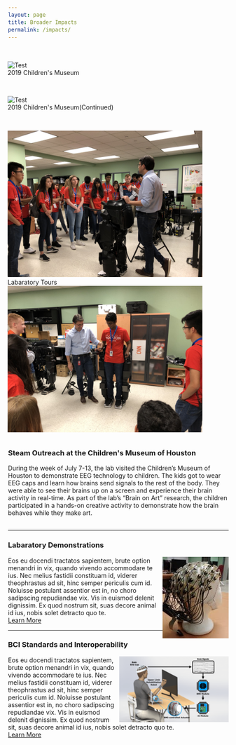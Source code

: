 ```yaml
---
layout: page
title: Broader Impacts
permalink: /impacts/
---
```

<html>
  <head>
    <style>
      .side-image{
        padding: 20px;
        float: right;
        width: 525px;
     }
    </style>
  </head>
<div class="side-image">

<figure>
<img src="/photos/Childrens_Museum_2.jpg" alt="Test" width="500" height="300" />
<figcaption>2019 Children's Museum</figcaption>
</figure>
<br>
<figure>
<img src="/photos/Childrens_Museum_1.jpg" alt="Test"  width="500" height="300" />
<figcaption>2019 Children's Museum(Continued)</figcaption>
</figure>
<br>
<figure>
<img src="/photos/lab_tour1.JPG" alt="Test"  width="500"  />
<figcaption> Labaratory Tours</figcaption>
<img src="/photos/lab_tour2.JPG" alt="Test"  width="500"  />

  </div>
<div class="section" align="left">
<hr>
<h3>Steam Outreach at the Children's Museum of Houston</h3>
During the week of July 7-13, the lab visited the Children’s Museum of Houston to demonstrate EEG technology to children. The kids got to wear EEG caps and learn how brains send signals to the rest of the body. They were able to see their brains up on a screen and experience their brain activity in real-time. As part of the lab’s “Brain on Art” research, the children participated in a hands-on creative activity to demonstrate how the brain behaves while they make art.
<br>
</div>
<br>
<div class="section">
<hr>
<h3>Labaratory Demonstrations</h3>
<img class="section" src="/photos/hardware.jpg" alt="Test" align="right"  />
Eos eu docendi tractatos sapientem, brute option menandri in vix, quando vivendo accommodare te ius. Nec melius fastidii constituam id, viderer theophrastus ad sit, hinc semper periculis cum id. Noluisse postulant assentior est in, no choro sadipscing repudiandae vix. Vis in euismod delenit dignissim. Ex quod nostrum sit, suas decore animal id ius, nobis solet detracto quo te.
<br>
<a href="https://neuroexo.org" class="button" >Learn More</a>
</div>
<div class="section">
<hr>
<h3>BCI Standards and Interoperability</h3>
<img class="section" src="/assets/newfigure.png" alt="Test" align="right" height="150" width="250" />
Eos eu docendi tractatos sapientem, brute option menandri in vix, quando vivendo accommodare te ius. Nec melius fastidii constituam id, viderer theophrastus ad sit, hinc semper periculis cum id. Noluisse postulant assentior est in, no choro sadipscing repudiandae vix. Vis in euismod delenit dignissim. Ex quod nostrum sit, suas decore animal id ius, nobis solet detracto quo te.
<br>
<a href="https://neuroexo.org" class="button" >Learn More</a>
<br>
</div>

